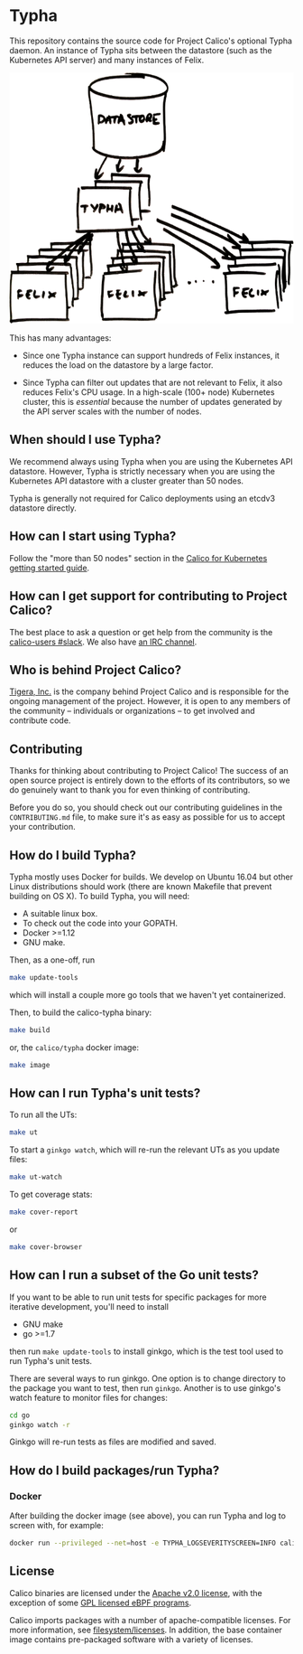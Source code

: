 # Typha

This repository contains the source code for Project Calico's optional Typha daemon.  An instance of Typha sits
between the datastore (such as the Kubernetes API server) and many instances of Felix.

![A small cluster of Typha nodes fan out updates to many Felix instances](docs/fan-out.png "A small cluster of Typha nodes fan out updates to many Felix instances  ")

This has many advantages:

- Since one Typha instance can support hundreds of Felix instances, it reduces the load on the datastore
  by a large factor.

- Since Typha can filter out updates that are not relevant to Felix, it also reduces Felix's
  CPU usage.  In a high-scale (100+ node) Kubernetes cluster, this is _essential_ because the
  number of updates generated by the API server scales with the number of nodes.

## When should I use Typha?

We recommend always using Typha when you are using the Kubernetes API datastore.
However, Typha is strictly necessary when you are using the Kubernetes API datastore
with a cluster greater than 50 nodes.

Typha is generally not required for Calico deployments using an etcdv3 datastore directly.

## How can I start using Typha?

Follow the "more than 50 nodes" section in the
[Calico for Kubernetes getting started guide](https://docs.projectcalico.org/getting-started/kubernetes/self-managed-onprem/onpremises).

## How can I get support for contributing to Project Calico?

The best place to ask a question or get help from the community is the
[calico-users #slack](https://slack.projectcalico.org).  We also have
[an IRC channel](https://kiwiirc.com/client/irc.freenode.net/#calico).

## Who is behind Project Calico?

[Tigera, Inc.](https://www.tigera.io/) is the company behind Project Calico
and is responsible for the ongoing management of the project. However, it
is open to any members of the community – individuals or organizations –
to get involved and contribute code.

## Contributing

Thanks for thinking about contributing to Project Calico! The success of an
open source project is entirely down to the efforts of its contributors, so we
do genuinely want to thank you for even thinking of contributing.

Before you do so, you should check out our contributing guidelines in the
`CONTRIBUTING.md` file, to make sure it's as easy as possible for us to accept
your contribution.

## How do I build Typha?

Typha mostly uses Docker for builds.  We develop on Ubuntu 16.04 but other
Linux distributions should work (there are known Makefile that prevent building on OS X).
To build Typha, you will need:

- A suitable linux box.
- To check out the code into your GOPATH.
- Docker >=1.12
- GNU make.

Then, as a one-off, run

```bash
make update-tools
```

which will install a couple more go tools that we haven't yet containerized.

Then, to build the calico-typha binary:

```bash
make build
```

or, the `calico/typha` docker image:

```bash
make image
```

## How can I run Typha's unit tests?

To run all the UTs:

```bash
make ut
```

To start a `ginkgo watch`, which will re-run the relevant UTs as you update files:

```bash
make ut-watch
```

To get coverage stats:

```bash
make cover-report
```

or

```bash
make cover-browser
```

## How can I run a subset of the Go unit tests?

If you want to be able to run unit tests for specific packages for more iterative
development, you'll need to install

- GNU make
- go >=1.7

then run `make update-tools` to install ginkgo, which is the test tool used to
run Typha's unit tests.

There are several ways to run ginkgo.  One option is to change directory to the
package you want to test, then run `ginkgo`.  Another is to use ginkgo's
watch feature to monitor files for changes:

```bash
cd go
ginkgo watch -r
```

Ginkgo will re-run tests as files are modified and saved.

## How do I build packages/run Typha?

### Docker

After building the docker image (see above), you can run Typha and log to screen
with, for example:

```bash
docker run --privileged --net=host -e TYPHA_LOGSEVERITYSCREEN=INFO calico/typha
```

## License

Calico binaries are licensed under the [Apache v2.0 license](LICENSE), with the exception of some [GPL licensed eBPF programs](https://github.com/projectcalico/felix/tree/master/bpf-gpl).

Calico imports packages with a number of apache-compatible licenses. For more information, see [filesystem/licenses](./filesystem/licenses).
In addition, the base container image contains pre-packaged software with a variety of licenses.
